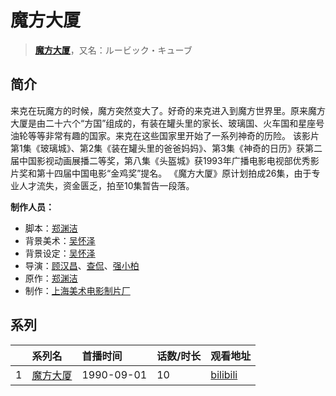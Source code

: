 # 魔方大厦


> <u>**[魔方大厦](https://bgm.tv/subject/2215)**</u>，又名：ルービック・キューブ

## 简介

来克在玩魔方的时候，魔方突然变大了。好奇的来克进入到魔方世界里。原来魔方大厦是由二十六个“方国”组成的，有装在罐头里的家长、玻璃国、火车国和星座号油轮等等非常有趣的国家。来克在这些国家里开始了一系列神奇的历险。
该影片第1集《玻璃城》、第2集《装在罐头里的爸爸妈妈》、第3集《神奇的日历》获第二届中国影视动画展播二等奖，第八集《头盔城》获1993年广播电影电视部优秀影片奖和第十四届中国电影“金鸡奖”提名。
《魔方大厦》原计划拍成26集，由于专业人才流失，资金匮乏，拍至10集暂告一段落。

**制作人员：**
- 脚本：[郑渊洁](https://bgm.tv/person/5978)
- 背景美术：[吴怀泽](https://bgm.tv/person/22357)
- 背景设定：[吴怀泽](https://bgm.tv/person/22357)
- 导演：[顾汉昌](https://bgm.tv/person/22250)、[查侃](https://bgm.tv/person/22361)、[强小柏](https://bgm.tv/person/22360)
- 原作：[郑渊洁](https://bgm.tv/person/5978)
- 制作：[上海美术电影制片厂](https://bgm.tv/person/7499)



## 系列

|     |   系列名   |   首播时间  | 话数/时长  | 观看地址 |
|:---  |:------    |:----      |:---       |:---  |
| 1 |[魔方大厦](https://bgm.tv/subject/2215)| 1990-09-01 | 10 | [bilibili](https://www.bilibili.com/video/BV1nM4y1p7aR)  |







